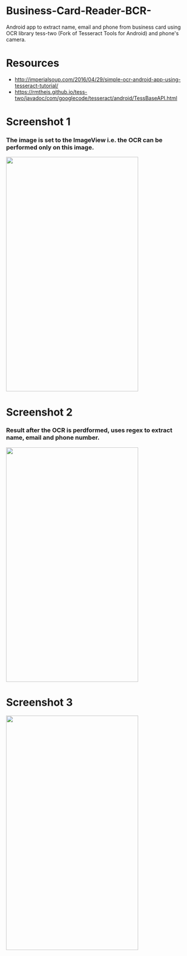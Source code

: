 # Business-Card-Reader-BCR-
Android app to extract name, email and phone from business card using OCR library tess-two (Fork of Tesseract Tools for Android) and phone's camera.

# Resources

+ http://imperialsoup.com/2016/04/29/simple-ocr-android-app-using-tesseract-tutorial/
+ https://rmtheis.github.io/tess-two/javadoc/com/googlecode/tesseract/android/TessBaseAPI.html


# Screenshot 1

### The image is set to the ImageView i.e. the OCR can be performed only on this image.

<img src="https://github.com/adityamehra/Business-Card-Reader-BCR-/blob/master/Screenshot_1.png" width="360" height="640" >

# Screenshot 2

### Result after the OCR is perdformed, uses regex to extract name, email and phone number.

<img src="https://github.com/adityamehra/Business-Card-Reader-BCR-/blob/master/Screenshot_2.png" width="360" height="640" >

# Screenshot 3

<img src="https://github.com/adityamehra/Business-Card-Reader-BCR-/blob/master/Screenshot_3.png" width="360" height="640" >
